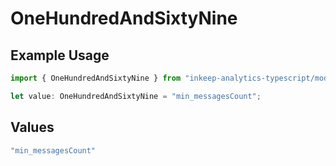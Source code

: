 # OneHundredAndSixtyNine

## Example Usage

```typescript
import { OneHundredAndSixtyNine } from "inkeep-analytics-typescript/models/operations";

let value: OneHundredAndSixtyNine = "min_messagesCount";
```

## Values

```typescript
"min_messagesCount"
```